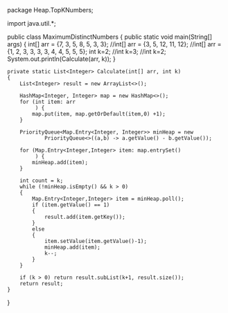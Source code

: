 package Heap.TopKNumbers;

import java.util.*;

public class MaximumDistinctNumbers {
    public static void main(String[] args) {
        int[] arr = {7, 3, 5, 8, 5, 3, 3};
        //int[] arr = {3, 5, 12, 11, 12};
        //int[] arr = {1, 2, 3, 3, 3, 3, 4, 4, 5, 5, 5};
        int k=2;
        //int k=3;
        //int k=2;
        System.out.println(Calculate(arr, k));
    }

    private static List<Integer> Calculate(int[] arr, int k)
    {
        List<Integer> result = new ArrayList<>();

        HashMap<Integer, Integer> map = new HashMap<>();
        for (int item: arr
             ) {
            map.put(item, map.getOrDefault(item,0) +1);
        }

        PriorityQueue<Map.Entry<Integer, Integer>> minHeap = new
                PriorityQueue<>((a,b) -> a.getValue() - b.getValue());

        for (Map.Entry<Integer,Integer> item: map.entrySet()
             ) {
            minHeap.add(item);
        }

        int count = k;
        while (!minHeap.isEmpty() && k > 0)
        {
            Map.Entry<Integer,Integer> item = minHeap.poll();
            if (item.getValue() == 1)
            {
                result.add(item.getKey());
            }
            else
            {
                item.setValue(item.getValue()-1);
                minHeap.add(item);
                k--;
            }
        }

        if (k > 0) return result.subList(k+1, result.size());
        return result;
    }
}
